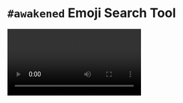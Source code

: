 # `#awakened` Emoji Search Tool

![](https://user-images.githubusercontent.com/2068912/224760639-30890314-a44b-4684-a94a-1d986846077a.mp4)
